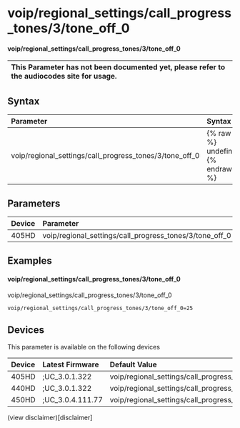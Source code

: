 ﻿---
description: voip/regional_settings/call_progress_tones/3/tone_off_0
search:
    keywords: ['voip','regional_settings','call_progress_tones','3','tone_off_0']
---

# voip/regional_settings/call_progress_tones/3/tone_off_0

#### voip/regional_settings/call_progress_tones/3/tone_off_0


| This Parameter has not been documented yet, please refer to the audiocodes site for usage.  |
| :--- |

## Syntax
| Parameter | Syntax |
| :--- | :--- |
|voip/regional_settings/call_progress_tones/3/tone_off_0 | {% raw %} undefined {% endraw %} |

## Parameters
|Device|Parameter|value|Description|
|:---|:---|:---|:---|
| 405HD | voip/regional_settings/call_progress_tones/3/tone_off_0 |  |  |

## Examples
#### voip/regional_settings/call_progress_tones/3/tone_off_0

voip/regional_settings/call_progress_tones/3/tone_off_0

```
voip/regional_settings/call_progress_tones/3/tone_off_0=25
```

## Devices
This parameter is available on the following devices

| Device | Latest Firmware | Default Value |
|:---|:---|:---|
| 405HD | ;UC_3.0.1.322 | voip/regional_settings/call_progress_tones/3/tone_off_0=25 
| 440HD | ;UC_3.0.1.322 | voip/regional_settings/call_progress_tones/3/tone_off_0=25 
| 450HD | ;UC_3.0.4.111.77 | voip/regional_settings/call_progress_tones/3/tone_off_0=25 

(view disclaimer)[disclaimer]
